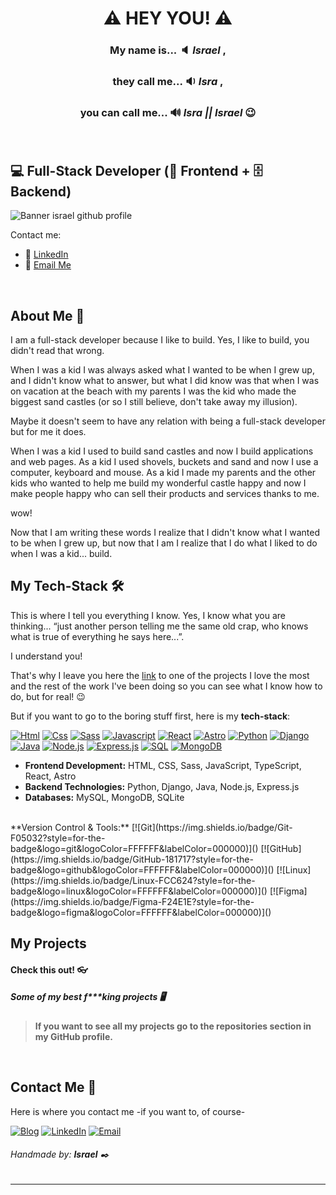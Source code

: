 # <center>:warning: HEY YOU! :warning:<center>
### <center> My name is... :speaker: *Israel* ,<center>
### <center>they call me... :sound: *Isra* ,<center>
### <center>you can call me... :loud_sound: *Isra || Israel* :wink:<center>
<br>

## :computer: Full-Stack Developer (🎨 Frontend + 🗄️ Backend)

![Banner israel github profile](./israel_github_profile_full-stack_developer.png)

Contact me:
- 💼 [LinkedIn](https://linkedin.com/in/israel-collado-moreno)
- 📧 [Email Me](mailto:israelinpod@gmail.com)
<br>

## About Me :boy:

I am a full-stack developer because I like to build. Yes, I like to build, you didn't read that wrong.

When I was a kid I was always asked what I wanted to be when I grew up, and I didn't know what to answer, but what I did know was that when I was on vacation at the beach with my parents I was the kid who made the biggest sand castles (or so I still believe, don't take away my illusion).

Maybe it doesn't seem to have any relation with being a full-stack developer but for me it does. 

When I was a kid I used to build sand castles and now I build applications and web pages. As a kid I used shovels, buckets and sand and now I use a computer, keyboard and mouse. As a kid I made my parents and the other kids who wanted to help me build my wonderful castle happy and now I make people happy who can sell their products and services thanks to me.

wow! 

Now that I am writing these words I realize that I didn't know what I wanted to be when I grew up, but now that I am I realize that I do what I liked to do when I was a kid... build.
<br>

## My Tech-Stack :hammer_and_wrench:

This is where I tell you everything I know. Yes, I know what you are thinking... “just another person telling me the same old crap, who knows what is true of everything he says here...”.

I understand you! 

That's why I leave you here the [link](#check-this-out-eyeglasses) to one of the projects I love the most and the rest of the work I've been doing so you can see what I know how to do, but for real! :wink:

But if you want to go to the boring stuff first, here is my **tech-stack**:

[![Html](https://img.shields.io/badge/HTML-white?style=for-the-badge&logo=html5&logoColor=white&labelColor=black&color=%23E34F26)]() 
[![Css](https://img.shields.io/badge/css-white?style=for-the-badge&logo=css3&logoColor=white&labelColor=black&color=blue)]() 
[![Sass](https://img.shields.io/badge/SASS-black?style=for-the-badge&logo=Sass&logoColor=white&labelColor=black&color=%23CC6699)]() 
[![Javascript](https://img.shields.io/badge/javascript-white?style=for-the-badge&logo=javascript&logoColor=white&labelColor=black&color=%23F7DF1E)]() 
[![React](https://img.shields.io/badge/React-61DAFB?style=for-the-badge&logo=react&logoColor=FFFFFF&labelColor=000000)]() 
[![Astro](https://img.shields.io/badge/Astro-FF5C00?style=for-the-badge&logo=astro&logoColor=FFFFFF&labelColor=000000)]() 
[![Python](https://img.shields.io/badge/Python-yellow?style=for-the-badge&logo=python&logoColor=white&labelColor=101010)]() 
[![Django](https://img.shields.io/badge/Django-092E20?style=for-the-badge&logo=django&logoColor=FFFFFF&labelColor=000000)]() 
[![Java](https://img.shields.io/badge/Java-FFA500?style=for-the-badge&logo=java&logoColor=000000&labelColor=101010)]() 
[![Node.js](https://img.shields.io/badge/Node.js-339933?style=for-the-badge&logo=node.js&logoColor=FFFFFF&labelColor=000000)]() 
[![Express.js](https://img.shields.io/badge/Express.js-000000?style=for-the-badge&logo=express&logoColor=FFFFFF&labelColor=000000)]() 
[![SQL](https://img.shields.io/badge/MySQL-white?style=for-the-badge&logo=mysql&logoColor=white&labelColor=black&color=%234479A1)]() 
[![MongoDB](https://img.shields.io/badge/MongoDB-4DB33D?style=for-the-badge&logo=mongodb&logoColor=FFFFFF&labelColor=000000)]() 

- **Frontend Development:** HTML, CSS, Sass, JavaScript, TypeScript, React, Astro
- **Backend Technologies:** Python, Django, Java, Node.js, Express.js
- **Databases:** MySQL, MongoDB, SQLite
<br>
**Version Control & Tools:**  
[![Git](https://img.shields.io/badge/Git-F05032?style=for-the-badge&logo=git&logoColor=FFFFFF&labelColor=000000)]() 
[![GitHub](https://img.shields.io/badge/GitHub-181717?style=for-the-badge&logo=github&logoColor=FFFFFF&labelColor=000000)]() 
[![Linux](https://img.shields.io/badge/Linux-FCC624?style=for-the-badge&logo=linux&logoColor=FFFFFF&labelColor=000000)]() 
[![Figma](https://img.shields.io/badge/Figma-F24E1E?style=for-the-badge&logo=figma&logoColor=FFFFFF&labelColor=000000)]()  

## My Projects
#### Check this out! :eyeglasses: 
##### Some of my best f***king projects :desktop_computer: 

> **If you want to see all my projects go to the repositories section in my GitHub profile.**
 
<br>

## Contact Me  :email: 

Here is where you contact me -if you want to, of course-

[![Blog](https://img.shields.io/badge/Blog-white?style=for-the-badge&logo=wordpress&logoColor=white&labelColor=21759B&color=363636)](https://tublog.com)
[![LinkedIn](https://img.shields.io/badge/LinkedIn-white?style=for-the-badge&logo=linkedin&logoColor=white&labelColor=%230A66C2&color=%23363636)](https://www.linkedin.com/in/israel-collado-moreno)
[![Email](https://img.shields.io/badge/Email-white?style=for-the-badge&logo=gmail&logoColor=white&labelColor=D14836&color=363636)](mailto:israelinpod@gmail.com)
<br>

###### Handmade by: **Israel** :black_nib:

---
